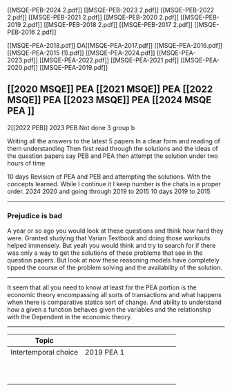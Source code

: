 
[[MSQE-PEB-2024 2.pdf]]
[[MSQE-PEB-2023 2.pdf]]
[[MSQE-PEB-2022 2.pdf]]
[[MSQE-PEB-2021 2.pdf]]
[[MSQE-PEB-2020 2.pdf]]
[[MSQE-PEB-2019 2.pdf]]
[[MSQE-PEB-2018 2.pdf]]
[[MSQE-PEB-2017 2.pdf]]
[[MSQE-PEB-2016 2.pdf]]

[[MSQE-PEA-2018.pdf]]
DA[[MSQE-PEA-2017.pdf]]
[[MSQE-PEA-2016.pdf]]
[[MSQE-PEA-2015 (1).pdf]]
[[MSQE-PEA-2024.pdf]]
[[MSQE-PEA-2023.pdf]]
[[MSQE-PEA-2022.pdf]]
[[MSQE-PEA-2021.pdf]]
[[MSQE-PEA-2020.pdf]]
[[MSQE-PEA-2019.pdf]]

[[2020 MSQE]] PEA
[[2021 MSQE]] PEA
[[2022 MSQE]] PEA
[[2023 MSQE]] PEA
[[2024 MSQE PEA ]]
---
2[[2022 PEB]]
2023 PEB
	Not done 3 group b



Writing all the answers to the latest 5 papers
	In a clear form and reading of them understanding 
	Then first read through the solutions and the ideas of the question papers say PEB and PEA then attempt the solution under two hours of time

10 days
Revision of PEA and PEB and attempting the solutions. With the concepts learned.
While I continue it I keep number is the chats in a proper order.
2024 2020 and going through 2019 to 2015 
10 days
2019 to 2015

---
### Prejudice is bad 
A year or so ago you would look at these questions and think how hard they were. Granted studying that Varian Textbook and doing those workouts helped immensely.
 But yeah you would think and try to search for if there was only a way to get the solutions of these problems that see in the question papers. 
But look at now these reasoning models have completely tipped the course of the problem solving and the availability of the solution.


----
It seem  that all you need to know at least for the PEA portion is the economic theory encompassing all sorts of transactions and what happens when there is comparative statics sort of change. 
And ability to understand how a given a function behaves given the variables and the relationship with the Dependent in the economic theory.


---

| Topic                |            |     |     |     |     |     |     |     |
| -------------------- | ---------- | --- | --- | --- | --- | --- | --- | --- |
| Intertemporal choice | 2019 PEA 1 |     |     |     |     |     |     |     |
|                      |            |     |     |     |     |     |     |     |
|                      |            |     |     |     |     |     |     |     |
|                      |            |     |     |     |     |     |     |     |
|                      |            |     |     |     |     |     |     |     |
|                      |            |     |     |     |     |     |     |     |
|                      |            |     |     |     |     |     |     |     |
|                      |            |     |     |     |     |     |     |     |
|                      |            |     |     |     |     |     |     |     |
|                      |            |     |     |     |     |     |     |     |
|                      |            |     |     |     |     |     |     |     |
